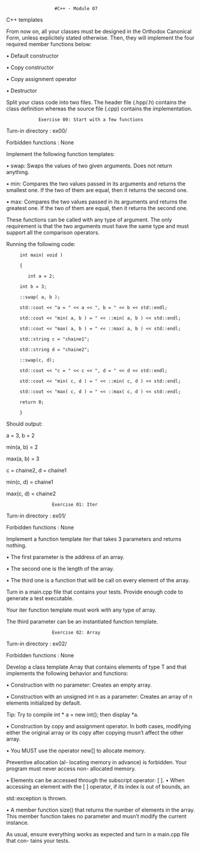                       #C++ - Module 07

C++ templates



From now on, all your classes must be designed in the Orthodox Canonical Form, unless explicitely stated otherwise. Then, they will implement the four required member functions below:

• Default constructor

• Copy constructor

• Copy assignment operator

• Destructor

Split your class code into two files. The header file (.hpp/.h) contains the class definition whereas the source file (.cpp) contains the implementation.



                Exercise 00: Start with a few functions

Turn-in directory : ex00/

 Forbidden functions : None

Implement the following function templates:

• swap: Swaps the values of two given arguments. Does not return anything.

• min: Compares the two values passed in its arguments and returns the smallest one. If the two of them are equal, then it returns the second one.

• max: Compares the two values passed in its arguments and returns the greatest one. If the two of them are equal, then it returns the second one.

These functions can be called with any type of argument. The only requirement is that the two arguments must have the same type and must support all the comparison operators.

Running the following code:

         int main( void ) 

         {
         
            int a = 2;

         int b = 3;

         ::swap( a, b );

         std::cout << "a = " << a << ", b = " << b << std::endl;

         std::cout << "min( a, b ) = " << ::min( a, b ) << std::endl;

         std::cout << "max( a, b ) = " << ::max( a, b ) << std::endl;

         std::string c = "chaine1";

         std::string d = "chaine2";

         ::swap(c, d);

         std::cout << "c = " << c << ", d = " << d << std::endl;

         std::cout << "min( c, d ) = " << ::min( c, d ) << std::endl;

         std::cout << "max( c, d ) = " << ::max( c, d ) << std::endl;

         return 0; 
         
         }


Should output:

a = 3, b = 2

min(a, b) = 2

max(a, b) = 3

c = chaine2, d = chaine1

min(c, d) = chaine1

max(c, d) = chaine2




                     Exercise 01: Iter

   Turn-in directory : ex01/ 
   
   Forbidden functions : None


   Implement a function template iter that takes 3 parameters and returns nothing.

• The first parameter is the address of an array.

• The second one is the length of the array.

• The third one is a function that will be call on every element of the array.

Turn in a main.cpp file that contains your tests. Provide enough code to generate a test executable.

Your iter function template must work with any type of array.

 The third parameter can be an instantiated function template.


                     Exercise 02: Array

Turn-in directory : ex02/

Forbidden functions : None


Develop a class template Array that contains elements of type T and that implements the following behavior and functions:

• Construction with no parameter: Creates an empty array.

• Construction with an unsigned int n as a parameter: Creates an array of n elements initialized by default.

Tip: Try to compile int * a = new int(); then display *a.

• Construction by copy and assignment operator. In both cases, modifying either the original array or its copy after copying musn’t affect the other array.

• You MUST use the operator new[] to allocate memory. 

Preventive allocation (al- locating memory in advance) is forbidden. Your program must never access non- allocated memory.

• Elements can be accessed through the subscript operator: [ ].
• When accessing an element with the [ ] operator, if its index is out of bounds, an

std::exception is thrown.

• A member function size() that returns the number of elements in the array. This
member function takes no parameter and musn’t modify the current instance.

As usual, ensure everything works as expected and turn in a main.cpp file that con- tains your tests.